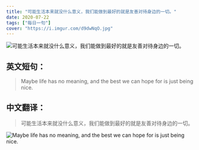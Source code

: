 ```yaml
---
title: "可能生活本来就没什么意义，我们能做到最好的就是友善对待身边的一切。"
date: 2020-07-22
tags: ["每日一句"]
cover: "https://i.imgur.com/d9dwNqO.jpg"
---
```


![可能生活本来就没什么意义，我们能做到最好的就是友善对待身边的一切。](https://i.imgur.com/3B562Q9.jpg)

## 英文短句：
> Maybe life has no meaning, and the best we can hope for is just being nice.

<!--more-->

## 中文翻译：
> 可能生活本来就没什么意义，我们能做到最好的就是友善对待身边的一切。

![Maybe life has no meaning, and the best we can hope for is just being nice.](https://i.imgur.com/El4jMa0.jpg)

